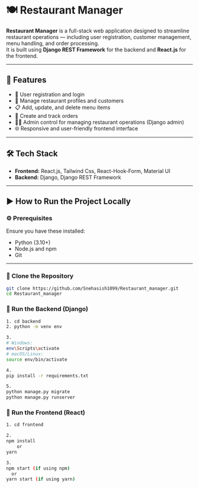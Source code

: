 # 🍽️ Restaurant Manager

**Restaurant Manager** is a full-stack web application designed to streamline restaurant operations — including user registration, customer management, menu handling, and order processing.  
It is built using **Django REST Framework** for the backend and **React.js** for the frontend.

---

## 🚀 Features

- 👥 User registration and login
- 🧾 Manage restaurant profiles and customers
- 📋 Add, update, and delete menu items
- 🛒 Create and track orders
- 🧑‍💻 Admin control for managing restaurant operations (Django admin)
- 🌐 Responsive and user-friendly frontend interface

---

## 🛠 Tech Stack

- **Frontend:** React.js, Tailwind Css, React-Hook-Form, Material UI
- **Backend:** Django, Django REST Framework

---

## ▶️ How to Run the Project Locally

### ⚙️ Prerequisites

Ensure you have these installed:

- Python (3.10+)
- Node.js and npm
- Git

---

### 🔹 Clone the Repository

```bash
git clone https://github.com/Snehasish1099/Restaurant_manager.git
cd Restaurant_manager
```

### 🔹 Run the Backend (Django)

```bash
1. cd backend
2. python -m venv env

3.
# Windows:
env\Scripts\activate
# macOS/Linux:
source env/bin/activate

4.
pip install -r requirements.txt

5.
python manage.py migrate
python manage.py runserver
```

### 🔹 Run the Frontend (React)

```bash
1. cd frontend

2.
npm install
    or
yarn

3.
npm start (if using npm)
  or
yarn start (if using yarn)
```
